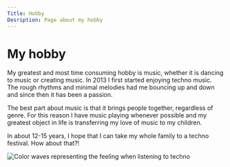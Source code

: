 ```yaml
---
Title: Hobby
Desription: Page about my hobby
---
```


My hobby
====================

My greatest and most time consuming hobby is music, whether it is dancing to music or creating music. 
In 2013 I first started enjoying techno music. The rough rhythms and minimal melodies had me bouncing up and down and since then it has been a passion.

The best part about music is that it brings people together, regardless of genre.
For this reason I have music playing whenever possible and my greatest object in life is transferring my love of music to my children.

In about 12-15 years, I hope that I can take my whole family to a techno festival. How about that?!

![Color waves representing the feeling when listening to techno](image/techno.png?w=400&save-as=jpg&area=70,0,0,0&f=colorize,20,50,0,0)